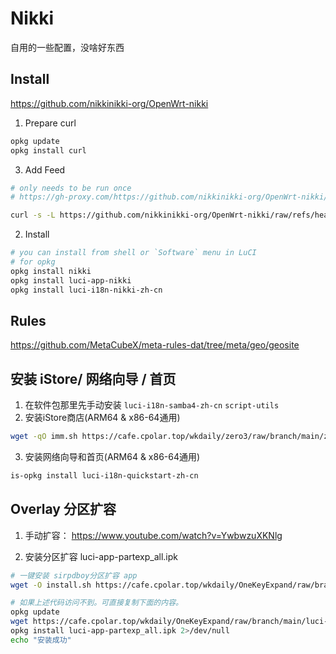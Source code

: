 # Nikki
自用的一些配置，没啥好东西

## Install 
https://github.com/nikkinikki-org/OpenWrt-nikki
1. Prepare curl
```sh
opkg update
opkg install curl
```

3. Add Feed
```sh
# only needs to be run once
# https://gh-proxy.com/https://github.com/nikkinikki-org/OpenWrt-nikki/raw/refs/heads/main/feed.sh

curl -s -L https://github.com/nikkinikki-org/OpenWrt-nikki/raw/refs/heads/main/feed.sh | ash
```

2. Install
```sh
# you can install from shell or `Software` menu in LuCI
# for opkg
opkg install nikki
opkg install luci-app-nikki
opkg install luci-i18n-nikki-zh-cn
```


## Rules
https://github.com/MetaCubeX/meta-rules-dat/tree/meta/geo/geosite


## 安装 iStore/ 网络向导 / 首页
1. 在软件包那里先手动安装 
`luci-i18n-samba4-zh-cn`  `script-utils`
2. 安装iStore商店(ARM64 & x86-64通用)
```sh
wget -qO imm.sh https://cafe.cpolar.top/wkdaily/zero3/raw/branch/main/zero3/imm.sh && chmod +x imm.sh && ./imm.sh
```
3. 安装网络向导和首页(ARM64 & x86-64通用)
```sh
is-opkg install luci-i18n-quickstart-zh-cn
```

## Overlay 分区扩容 

1. 手动扩容：
https://www.youtube.com/watch?v=YwbwzuXKNlg

2. 安装分区扩容 luci-app-partexp_all.ipk
```sh
# 一键安装 sirpdboy分区扩容 app
wget -O install.sh https://cafe.cpolar.top/wkdaily/OneKeyExpand/raw/branch/main/install.sh && chmod +x install.sh && ./install.sh

# 如果上述代码访问不到。可直接复制下面的内容。
opkg update
wget https://cafe.cpolar.top/wkdaily/OneKeyExpand/raw/branch/main/luci-app-partexp_all.ipk
opkg install luci-app-partexp_all.ipk 2>/dev/null
echo "安装成功"
```
